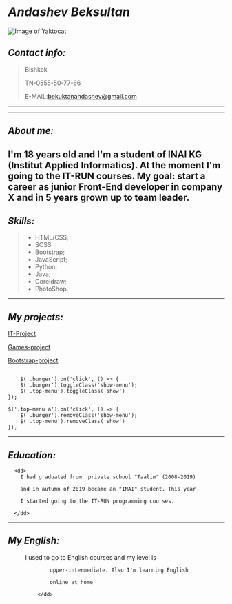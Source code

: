 # _Andashev Beksultan_
![Image of Yaktocat](https://octodex.github.com/images/yaktocat.png)


## _Contact info:_
>Bishkek  
>  
>TN-0555-50-77-66  
>  
>E-MAIL:bekuktanandashev@gmail.com  
  
  
***
---        

##  _About me:_

 I'm 18 years old and I'm a student of INAI KG
 (Institut Applied Informatics). At the moment I'm going
 to the IT-RUN courses. 
  My goal:  start a career as junior Front-End developer in 
 company X and in 5 years grown up to team leader.
---

##  _Skills:_

>* HTML/CSS;
>* SCSS
>* Bootstrap;
>* JavaScript;
>* Python;
>* Java;
>* Coreldraw;
>* PhotoShop.

***



_My projects:_
--------------

 [IT-Project](https://champ-ops.github.io/it-project/)  

   [Games-project](https://champ-ops.github.io/Games-project/)

   [Bootstrap-project](https://champ-ops.github.io/project/)    
     
 
```  
    
    $('.burger').on('click', () => {
    $('.burger').toggleClass('show-menu');
    $('.top-menu').toggleClass('show')
});

$('.top-menu a').on('click', () => {
    $('.burger').removeClass('show-menu');
    $('.top-menu').removeClass('show')
});

```    
  

***   



##  _Education:_
<dl>
 
      <dd> 
        I had graduated from  private school "Taalim" (2008-2019)  
        
        and in autumn of 2019 became an "INAI" student. This year  
        
        I started going to the IT-RUN programming courses.  
         
      </dd>
</dl>


***
 

##  _My English:_
<dl>
        <dd>I used to go to English courses and my level is  
        
            upper-intermediate. Also I'm learning English  
            
            online at home  
            
        </dd>
</dl>
